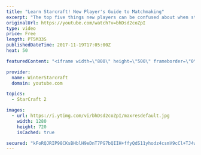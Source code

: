 ```yaml
---
title: "Learn Starcraft! New Player's Guide to Matchmaking"
excerpt: "The top five things new players can be confused about when starting off playing Starcraft 2!"
originalUrl: https://youtube.com/watch?v=bhDsd2coZpI
type: video
price: Free
length: PT5M33S
publishedDateTime: 2017-11-19T17:05:00Z
heat: 50

featuredContent: "<iframe width=\"800\" height=\"500\" frameborder=\"0\" src=\"https://www.youtube.com/embed/bhDsd2coZpI\" allow=\"accelerometer; autoplay; encrypted-media; gyroscope; picture-in-picture\" allowfullscreen></iframe>"

provider:
  name: WinterStarcraft
  domain: youtube.com

topics:
  - StarCraft 2

images:
  - url: https://i.ytimg.com/vi/bhDsd2coZpI/maxresdefault.jpg
    width: 1280
    height: 720
    isCached: true

secured: "kFoRQJRIP98CKsBHblH9eDnT7PG7bQIIH+ffyQdS11yhodz4csmV9cCl+TJ4wsD5JwC/9OZdC2HjuMjP2RIYzdIz6LbqGPVEj1qgjPBOJL9W57c6xayws5N59z7D4/t1yqkecHuMb/krLn3PEDxK9sK2JdijFsslMbAsA8GIPu3xHLa9dNYiT5Hqq6rfbyeedvTd8HwFBMkKpx7NO8L0n4cpzpz5anGZaiQjkitRbMb7LIDQwCkNwXH5ZnfOy52yerBJ9eYTrCTCirnJDn3HX+1QGXA0tDmK+RgPZNScAhnCwMiLAvpcbjqGkhfGwsvSUqsCKi1E4jSSEpqSwK4rG1JdBzPFJuRYGUYxb6+ZBpSrwgPqpcgP9MqNe8WBomkNsRDwqQgQjn4SFDs177Osmp47hSFLl1S2V99/MDkM8+0=;N5M/XsqNerSALx9yrJ9JmA=="
---
```


